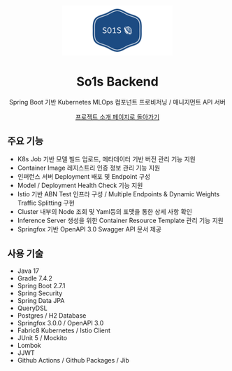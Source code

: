 <div align="center">

<img src="https://raw.githubusercontent.com/so1s/.github/main/static/logo.png" alt="So1s Logo" width="50%" />

# So1s Backend

Spring Boot 기반 Kubernetes MLOps 컴포넌트 프로비저닝 / 매니지먼트 API 서버

[프로젝트 소개 페이지로 돌아가기](https://github.com/so1s)

</div>

## 주요 기능

- K8s Job 기반 모델 빌드 업로드, 메타데이터 기반 버전 관리 기능 지원
- Container Image 레지스트리 인증 정보 관리 기능 지원
- 인퍼런스 서버 Deployment 배포 및 Endpoint 구성
- Model / Deployment Health Check 기능 지원
- Istio 기반 ABN Test 인프라 구성 / Multiple Endpoints & Dynamic Weights Traffic Splitting 구현
- Cluster 내부의 Node 조회 및 Yaml등의 포맷을 통한 상세 사항 확인
- Inference Server 생성을 위한 Container Resource Template 관리 기능 지원
- Springfox 기반 OpenAPI 3.0 Swagger API 문서 제공

## 사용 기술

- Java 17
- Gradle 7.4.2
- Spring Boot 2.7.1
- Spring Security
- Spring Data JPA
- QueryDSL
- Postgres / H2 Database
- Springfox 3.0.0 / OpenAPI 3.0
- Fabric8 Kubernetes / Istio Client
- JUnit 5 / Mockito
- Lombok
- JJWT
- Github Actions / Github Packages / Jib
